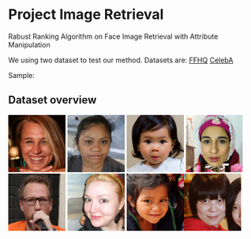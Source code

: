 # Project Image Retrieval

Rabust Ranking Algorithm on Face Image Retrieval with Attribute Manipulation

We using two dataset to test our method. Datasets are:
[FFHQ](https://www.kaggle.com/arnaud58/flickrfaceshq-dataset-ffhq)
[CelebA](https://www.kaggle.com/jessicali9530/celeba-dataset)

Sample:
## Dataset overview
<img src="https://github.com/YusrilHasanuddin/computer-vision/blob/main/sample%20face-dataset/Sample%20FFHQ/00001.png" width="23%"></img> <img src="https://github.com/YusrilHasanuddin/computer-vision/blob/main/sample%20face-dataset/Sample%20FFHQ/00002.png" width="23%"></img> <img src="https://github.com/YusrilHasanuddin/computer-vision/blob/main/sample%20face-dataset/Sample%20FFHQ/00003.png" width="23%"></img> <img src="https://github.com/YusrilHasanuddin/computer-vision/blob/main/sample%20face-dataset/Sample%20FFHQ/00004.png" width="23%"></img> <img src="https://github.com/YusrilHasanuddin/computer-vision/blob/main/sample%20face-dataset/Sample%20FFHQ/00005.png" width="23%"></img> <img src="https://github.com/YusrilHasanuddin/computer-vision/blob/main/sample%20face-dataset/Sample%20FFHQ/00006.png" width="23%"></img> <img src="https://github.com/YusrilHasanuddin/computer-vision/blob/main/sample%20face-dataset/Sample%20FFHQ/00007.png" width="23%"></img><img src="https://github.com/YusrilHasanuddin/computer-vision/blob/main/sample%20face-dataset/Sample%20FFHQ/00008.png" width="23%"></img>


